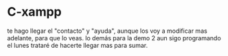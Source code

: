 # C-xampp
te hago llegar el "contacto" y "ayuda", aunque los voy a modificar mas adelante, para que lo veas. lo demás para la demo 2 aun sigo programando el lunes trataré de hacerte llegar mas para sumar.
